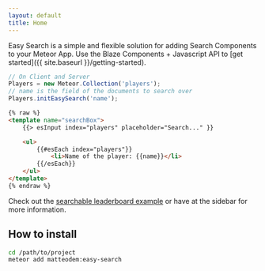 ```yaml
---
layout: default
title: Home
---
```


Easy Search is a simple and flexible solution for adding Search Components to your Meteor App. Use the Blaze Components + Javascript API to [get started]({{ site.baseurl }}/getting-started). 

```javascript
// On Client and Server
Players = new Meteor.Collection('players');
// name is the field of the documents to search over
Players.initEasySearch('name');
```

```html
{% raw %}
<template name="searchBox">
    {{> esInput index="players" placeholder="Search..." }}

    <ul>
        {{#esEach index="players"}}
            <li>Name of the player: {{name}}</li>
        {{/esEach}}
    </ul>
</template>
{% endraw %}
```

Check out the [searchable leaderboard example](https://github.com/matteodem/easy-search-leaderboard) or have at the sidebar for more information.

## How to install

```sh
cd /path/to/project
meteor add matteodem:easy-search
```
